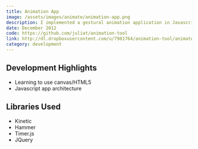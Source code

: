 ```yaml
---
title: Animation App
image: /assets/images/animate/animation-app.png
description: I implemented a gestural animation application in Javascript based on the one demoed in Bret Victor's talk, "Inventing on Principle."
date: December 2012
code: https://github.com/juliat/animation-tool
link: http://dl.dropboxusercontent.com/u/7981764/animation-tool/animate.html
category: development
---
```


## Development Highlights

- Learning to use canvas/HTML5
- Javascript app architecture

## Libraries Used

- Kinetic
- Hammer
- Timer.js
- JQuery
